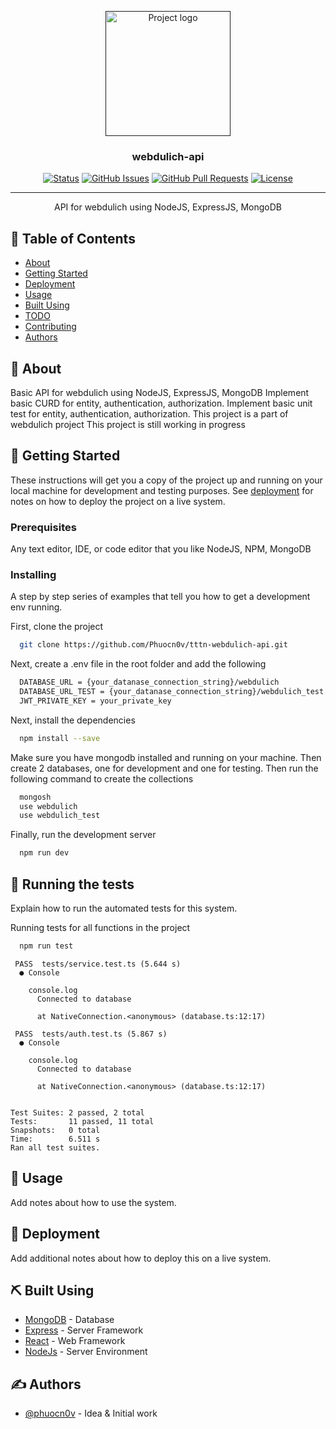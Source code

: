 <p align="center">
  <a href="" rel="noopener">
 <img width=200px height=200px src="https://i.imgur.com/6wj0hh6.jpg" alt="Project logo"></a>
</p>

<h3 align="center">webdulich-api</h3>

<div align="center">

[![Status](https://img.shields.io/badge/status-active-success.svg)]()
[![GitHub Issues](https://img.shields.io/github/issues/kylelobo/The-Documentation-Compendium.svg)](https://github.com/kylelobo/The-Documentation-Compendium/issues)
[![GitHub Pull Requests](https://img.shields.io/github/issues-pr/kylelobo/The-Documentation-Compendium.svg)](https://github.com/kylelobo/The-Documentation-Compendium/pulls)
[![License](https://img.shields.io/badge/license-MIT-blue.svg)](/LICENSE)

</div>

---

<p align="center"> API for webdulich using NodeJS, ExpressJS, MongoDB
    <br> 
</p>

## 📝 Table of Contents

- [About](#about)
- [Getting Started](#getting_started)
- [Deployment](#deployment)
- [Usage](#usage)
- [Built Using](#built_using)
- [TODO](../TODO.md)
- [Contributing](../CONTRIBUTING.md)
- [Authors](#authors)

## 🧐 About <a name = "about"></a>

Basic API for webdulich using NodeJS, ExpressJS, MongoDB
Implement basic CURD for entity, authentication, authorization.
Implement basic unit test for entity, authentication, authorization.
This project is a part of webdulich project
This project is still working in progress

## 🏁 Getting Started <a name = "getting_started"></a>

These instructions will get you a copy of the project up and running on your local machine for development and testing purposes. See [deployment](#deployment) for notes on how to deploy the project on a live system.

### Prerequisites

Any text editor, IDE, or code editor that you like
NodeJS, NPM, MongoDB

### Installing

A step by step series of examples that tell you how to get a development env running.

First, clone the project

```bash
  git clone https://github.com/Phuocn0v/tttn-webdulich-api.git
```

Next, create a .env file in the root folder and add the following

```txt
  DATABASE_URL = {your_datanase_connection_string}/webdulich
  DATABASE_URL_TEST = {your_datanase_connection_string}/webdulich_test
  JWT_PRIVATE_KEY = your_private_key
```

Next, install the dependencies

```bash
  npm install --save
```

Make sure you have mongodb installed and running on your machine. Then create 2 databases, one for development and one for testing. Then run the following command to create the collections

```bash
  mongosh
  use webdulich
  use webdulich_test
```

Finally, run the development server

```bash
  npm run dev
```

## 🔧 Running the tests <a name = "tests"></a>

Explain how to run the automated tests for this system.

Running tests for all functions in the project

```bash
  npm run test
```

```
 PASS  tests/service.test.ts (5.644 s)
  ● Console

    console.log
      Connected to database

      at NativeConnection.<anonymous> (database.ts:12:17)

 PASS  tests/auth.test.ts (5.867 s)
  ● Console

    console.log
      Connected to database

      at NativeConnection.<anonymous> (database.ts:12:17)


Test Suites: 2 passed, 2 total
Tests:       11 passed, 11 total
Snapshots:   0 total
Time:        6.511 s
Ran all test suites.
```

## 🎈 Usage <a name="usage"></a>

Add notes about how to use the system.

## 🚀 Deployment <a name = "deployment"></a>

Add additional notes about how to deploy this on a live system.

## ⛏️ Built Using <a name = "built_using"></a>

- [MongoDB](https://www.mongodb.com/) - Database
- [Express](https://expressjs.com/) - Server Framework
- [React](https://react.dev/) - Web Framework
- [NodeJs](https://nodejs.org/en/) - Server Environment

## ✍️ Authors <a name = "authors"></a>

- [@phuocn0v](https://github.com/phuocn0v) - Idea & Initial work
